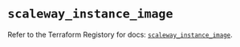 # `scaleway_instance_image`

Refer to the Terraform Registory for docs: [`scaleway_instance_image`](https://registry.terraform.io/providers/scaleway/scaleway/2.31.0/docs/resources/instance_image).
